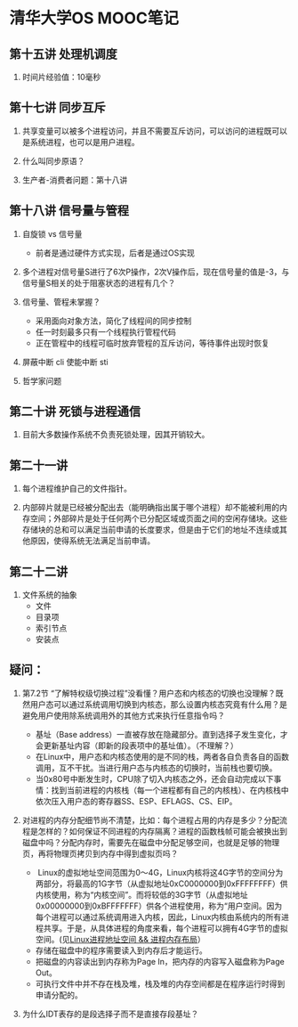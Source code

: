 # 清华大学OS MOOC笔记

## 第十五讲 处理机调度

1. 时间片经验值：10毫秒


## 第十七讲 同步互斥

1. 共享变量可以被多个进程访问，并且不需要互斥访问，可以访问的进程既可以是系统进程，也可以是用户进程。

2. 什么叫同步原语？

3. 生产者-消费者问题：第十八讲

## 第十八讲 信号量与管程

1. 自旋锁 vs 信号量
    * 前者是通过硬件方式实现，后者是通过OS实现

2. 多个进程对信号量S进行了6次P操作，2次V操作后，现在信号量的值是-3，与信号量S相关的处于阻塞状态的进程有几个？

3. 信号量、管程未掌握？
    * 采用面向对象方法，简化了线程间的同步控制
    * 任一时刻最多只有一个线程执行管程代码
    * 正在管程中的线程可临时放弃管程的互斥访问，等待事件出现时恢复

4. 屏蔽中断 cli  使能中断 sti

5. 哲学家问题

## 第二十讲 死锁与进程通信

1. 目前大多数操作系统不负责死锁处理，因其开销较大。

## 第二十一讲

1. 每个进程维护自己的文件指针。

2. 内部碎片就是已经被分配出去（能明确指出属于哪个进程）却不能被利用的内存空间；外部碎片是处于任何两个已分配区域或页面之间的空闲存储块。这些存储块的总和可以满足当前申请的长度要求，但是由于它们的地址不连续或其他原因，使得系统无法满足当前申请。

## 第二十二讲

1. 文件系统的抽象
    * 文件
    * 目录项
    * 索引节点
    * 安装点

## 疑问：

1. 第7.2节 “了解特权级切换过程”没看懂？用户态和内核态的切换也没理解？既然用户态可以通过系统调用切换到内核态，那么设置内核态究竟有什么用？是避免用户使用除系统调用外的其他方式来执行任意指令吗？
    * 基址（Base address）一直被存放在隐藏部分。直到选择子发生变化，才会更新基址内容（即新的段表项中的基址值）。（不理解？）
    * 在Linux中，用户态和内核态使用的是不同的栈，两者各自负责各自的函数调用，互不干扰。当进行用户态与内核态的切换时，当前栈也要切换。
    * 当0x80号中断发生时，CPU除了切入内核态之外，还会自动完成以下事情：找到当前进程的内核栈（每一个进程都有自己的内核栈）、在内核栈中依次压入用户态的寄存器SS、ESP、EFLAGS、CS、EIP。

2. 对进程的内存分配细节尚不清楚，比如：每个进程占用的内存是多少？分配流程是怎样的？如何保证不同进程的内存隔离？进程的函数栈帧可能会被换出到磁盘中吗？分配内存时，需要先在磁盘中分配足够空间，也就是足够的物理页，再将物理页拷贝到内存中得到虚拟页吗？
    *  Linux的虚拟地址空间范围为0～4G，Linux内核将这4G字节的空间分为两部分，将最高的1G字节（从虚拟地址0xC0000000到0xFFFFFFFF）供内核使用，称为“内核空间”。而将较低的3G字节（从虚拟地址0x00000000到0xBFFFFFFF）供各个进程使用，称为“用户空间。因为每个进程可以通过系统调用进入内核，因此，Linux内核由系统内的所有进程共享。于是，从具体进程的角度来看，每个进程可以拥有4G字节的虚拟空间。(见[Linux进程地址空间 && 进程内存布局](https://blog.csdn.net/yusiguyuan/article/details/45155035)）
    * 存储在磁盘中的程序需要读入到内存后才能运行。
    * 把磁盘的内容读出到内存称为Page In，把内存的内容写入磁盘称为Page Out。
    * 可执行文件中并不存在栈及堆，栈及堆的内存空间都是在程序运行时得到申请分配的。

3. 为什么IDT表存的是段选择子而不是直接存段基址？
